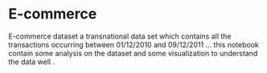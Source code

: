 # E-commerce
E-commerce dataset  a transnational data set which contains all the transactions occurring between 01/12/2010 and 09/12/2011 ... this notebook contain some analysis on the dataset and some visualization to understand the data well .
